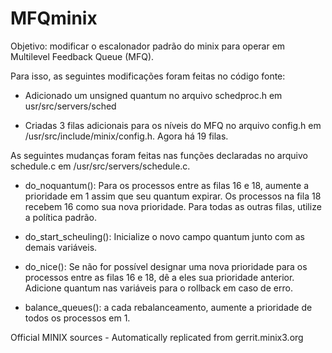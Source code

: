 # MFQminix
Objetivo: modificar o escalonador padrão do minix para operar em Multilevel Feedback Queue (MFQ).

Para isso, as seguintes modificações foram feitas no código fonte:

- Adicionado um unsigned quantum no arquivo schedproc.h
em usr/src/servers/sched

- Criadas 3 filas adicionais para os níveis do MFQ no arquivo
config.h em /usr/src/include/minix/config.h. Agora há 19 filas.

As seguintes mudanças foram feitas nas funções declaradas no arquivo
schedule.c em /usr/src/servers/schedule.c.

- do_noquantum(): Para os processos entre as filas 16 e 18, aumente
a prioridade em 1 assim que seu quantum expirar. Os processos na fila
18 recebem 16 como sua nova prioridade. Para todas as outras filas,
utilize a política padrão.

- do_start_scheuling(): Inicialize o novo campo quantum junto com as
demais variáveis.

- do_nice(): Se não for possível designar uma nova prioridade para os
processos entre as filas 16 e 18, dê a eles sua prioridade anterior.
Adicione quantum nas variáveis para o rollback em caso de erro.

- balance_queues(): a cada rebalanceamento, aumente a prioridade
de todos os processos em 1.

Official MINIX sources - Automatically replicated from gerrit.minix3.org
